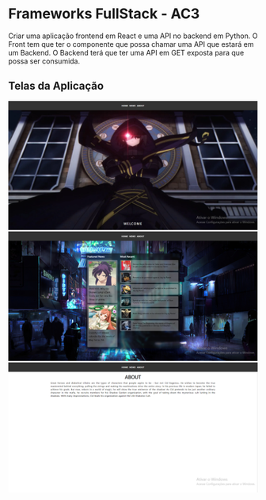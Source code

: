 # Frameworks FullStack - AC3

Criar uma aplicação frontend em React  e uma API no backend em Python. 
O Front tem que ter o componente que possa chamar uma API que estará em um Backend.
O Backend terá que ter uma API  em GET exposta para que possa ser consumida.


## Telas da Aplicação
<div align="center">
  <img src="img/img01.png">
  <img src="img/img02.png">
  <img src="img/img03.png">
</div>
